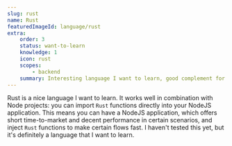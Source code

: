 ```yaml
---
slug: rust
name: Rust
featuredImageId: language/rust
extra:
    order: 3
    status: want-to-learn
    knowledge: 1
    icon: rust
    scopes:
        - backend
    summary: Interesting language I want to learn, good complement for NodeJS applications.
---
```


Rust is a nice language I want to learn. It works well in combination with Node projects: you can import `Rust` functions directly into your NodeJS application. This means you can have a NodeJS application, which offers short time-to-market and decent performance in certain scenarios, and inject `Rust` functions to make certain flows fast.
I haven't tested this yet, but it's definitely a language that I want to learn.
